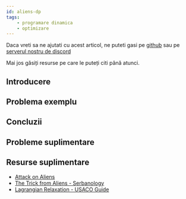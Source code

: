 ```yaml
---
id: aliens-dp
tags:
    - programare dinamica
    - optimizare
---
```


Daca vreti sa ne ajutati cu acest articol, ne puteti gasi pe
[github](https://github.com/roalgo-discord/arhiva-educationala) sau pe
[serverul nostru de discord](https://discord.gg/vdDRSmg3fC)

Mai jos găsiți resurse pe care le puteți citi până atunci.

## Introducere

## Problema exemplu

## Concluzii

## Probleme suplimentare

## Resurse suplimentare

- [Attack on Aliens](https://mamnoonsiam.github.io/posts/attack-on-aliens.html)
- [The Trick from Aliens - Serbanology](http://www.serbanology.com/vault/The%20Trick%20From%20Aliens)
- [Lagrangian Relaxation - USACO Guide](https://usaco.guide/adv/lagrange?lang=cpp)